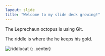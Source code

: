 ```yaml
---
layout: slide
title: "Welcome to my slide deck growing!"
---
```


The Leprechaun octopus is using Git.

The riddle is where the he keeps his gold.

![riddlocat](https://octodex.github.com/images/riddlocat.png)
{: .center}

